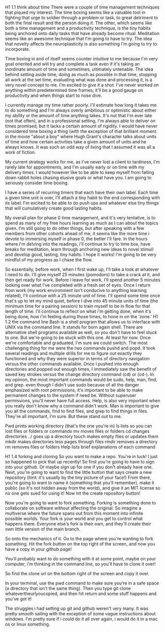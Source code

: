 H1
1.1 think about time
There were a couple of time management techniques that piqued my interest. The time boxing seems like a valuable tool in fighting that urge to soldier through a problem or task, to great detriment to both the final result and the person doing it. The other, which seems like both a time management and a productivity technique, is the tiny habits being anchored onto daily tasks that have already become ritual. Meditation seems like an awesome technique that I'm going to have to try. The idea that novelty affects the neuroplasticity is also something I'm going to try to incorporate. 

Time boxing in and of itself seems counter intuitive to me because I'm very goal oriented and will try and complete a task even if it's taking an inordinate amount of time and sometimes, ultimately untenable. The idea behind setting aside time, doing as much as possible in that time, stopping all work at the set time, evaluating what was done and processing it, is a very novel concept to me. I'm excited to give it a shot. I've never worked on anything within predetermined time frames; it'll be a good gauge on productivity and when things start to nose dive.

I currently manage my time rather poorly. I'll estimate how long it takes me to do something and I'm always overly ambitious or optimistic about either my ability or the amount of time anything takes. It's not that I'm ever late (not that often), and in a professional setting, I'm always able to deliver on times promised, but it lacks a certain amount of rigidity. I would have never considered time boxing a thing (with the exception of that brilliant moment in the movie "about a boy" where Hugh Grant's character talks about units of time and how certain activities take a given amount of units and he always knows. It was such an odd way of living that I assumed it was all a work of fiction.

My current strategy works for me, as I've never lost a client to tardiness, I'm rarely late for appointments, and I'm usually early or on time with my delivery times. I would however like to be able to keep myself from falling down rabbit holes chasing elusive goals or what have you. I am going to seriously consider time boxing. 

I have a series of recurring timers that each have their own label. Each time a given time unit is over, I'll attach a tiny habit to the end corresponding with its label. I'm excited to be able to do push ups and whatever else tiny things that will cumulatively create good lasting habits. 

My overall plan for phase 0 time management, and it's very tentative, is to spend as many of my free hours learning as much as I can about the topics given. I'm still going to do other things, but after speaking with a few members from other cohorts ahead of me, it seems like the more time i devote to immersing myself in phase 0, the better I'll fare. In the hours where I'm delving into the readings, i'll continue to try to time box, have breaks for meditation, learn through anchoring new ideas to novel stimuli and develop good, lasting, tiny habits. I hope it works! I'm going to be very mindful of my progress as I chase the flow. 

So essentially, before work, when I first wake up, I'll take a look at whatever I need to do. I'll give myself 25 minutes (pomodoro) to take a crack at it, and then get ready for work. Before I leave for work, I'll spend another 5 minutes looking over what I've completed with a fresh set of eyes. Once I return from work (my work environment isn't conducive to anything learning related), I'll continue with a 25 minute unit of time. I'll spend some time once that's up to let my mind quiet, before I dive into 45 minute units of time (the minimum time for a pairing session) to train myself to be in flow for that length of time. I'll continue to reflect on what i'm getting done, when it's being done, how i'm feeling during those times, to hone in on the 'zone.' 
H1
1.2 the command line
Bash is a shell program that allows us to interface with UNIX via the command line. It stands for born again shell. There are alternative shell programs available as well, so you don't have to feel stuck to one. But we're going to be stuck with this one. At least for now. Once we're comfortable and graduated, I'm sure we could switch. 
The most challenging thing for me were the two commands pushd and popd. It took several readings and multiple drills for me to figure out exactly they functioned and why they were superior in terms of directory navigation versus the other commands available. Once I pushed into enough directories and popped out enough times, I immediately saw the benefit of saved key strokes versus the change directory command (cd) or (cd-).
In my opinion, the most important commands would be sudo, help, man, find, and  grep.
even though I didn't use sudo because of all the danger emphasized with root permissions, it's important to be able to make permanent changes to the system if need be. Without superuser permissions, you'll never have full access. Help, is also very important when you really don't know why a command didn't work. Man is important to give you all the commands, find to find files, and grep to find things in files. They're all important, I'm sure. But these stand out to me.

Pwd prints working directory (that's the one you're in)
ls lists so you can lost files or folders or commands 
mv moves files or folders
cd changes directories
../ goes up a directory 
touch makes empty files or updates them
mkdir makes directories
less pages through files 
rmdir removes a directory
rm removes files or folders
Help lists brief explanations of each command

H1
1.4 forking and cloning
So you want to make a repo. You're in luck! I just so happened to pick that up recently! So first you're going to have to sign into your github. Or maybe sign up for one if you don't already have one. Next, you're going to want to find the little button that says create a new repository (hint: it's usually by the tiny picture of your face!) From there, you're going to want to name it (something that you'll remember), make it public (so it's not hidden away from the world), and give it an MIT license so no one gets sued for using it! Now hit the create repository button!

Now you're going to want to fork something. Forking is something done to collaborate on software without affecting the original. So imagine a multiverse where the future spans out from this moment into infinite possible worlds. Your fork is your world and you get to control what happens there. Everyone else's fork is their own, and they'll create their own little version of the main branch. 

So onto the mechanics of it. Go to the page where you're wanting to fork something. Hit the fork button on the top right of the screen, and now you have a copy in your github page!

You'll probably want to do something with it at some point, maybe on your computer, i'm thinking in the command line, so you'll have to clone it over! 

So find the clone url on the bottom right of the screen and copy it over.

In your terminal, use the pwd command to make sure you're in a safe space (a directory that isn't the same thing). Then you type git clone whatevertheurlyoucopied, and then hit return and some stuff happens and you've got it!

 

 

The struggles i had setting up git and github weren't very many. It was pretty smooth sailing with the exception of some vague instructions about windows. I'm pretty sure if i could do it all over again, i would do it in a mac os or linux something. 

 